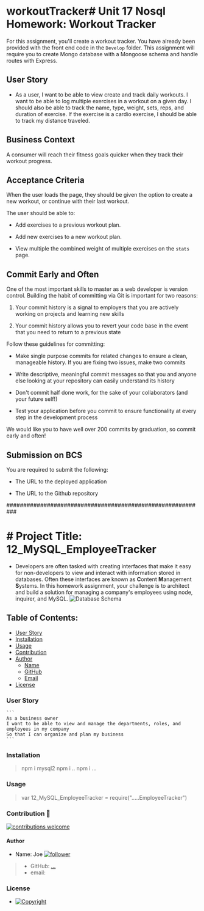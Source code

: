 # workoutTracker# Unit 17 Nosql Homework: Workout Tracker

For this assignment, you'll create a workout tracker. You have already been provided with the front end code in the `Develop` folder. This assignment will require you to create Mongo database with a Mongoose schema and handle routes with Express.

## User Story

* As a user, I want to be able to view create and track daily workouts. I want to be able to log multiple exercises in a workout on a given day. I should also be able to track the name, type, weight, sets, reps, and duration of exercise. If the exercise is a cardio exercise, I should be able to track my distance traveled.

## Business Context

A consumer will reach their fitness goals quicker when they track their workout progress.

## Acceptance Criteria

When the user loads the page, they should be given the option to create a new workout, or continue with their last workout.

The user should be able to:

  * Add exercises to a previous workout plan.

  * Add new exercises to a new workout plan.

  * View multiple the combined weight of multiple exercises on the `stats` page.

## Commit Early and Often

One of the most important skills to master as a web developer is version control. Building the habit of committing via Git is important for two reasons:

1. Your commit history is a signal to employers that you are actively working on projects and learning new skills

2. Your commit history allows you to revert your code base in the event that you need to return to a previous state

Follow these guidelines for committing:

* Make single purpose commits for related changes to ensure a clean, manageable history. If you are fixing two issues, make two commits

* Write descriptive, meaningful commit messages so that you and anyone else looking at your repository can easily understand its history

* Don't commit half done work, for the sake of your collaborators (and your future self!)

* Test your application before you commit to ensure functionality at every step in the development process

We would like you to have well over 200 commits by graduation, so commit early and often!

## Submission on BCS

You are required to submit the following:

* The URL to the deployed application

* The URL to the Github repository

###########################################################


#  # Project Title: 12_MySQL_EmployeeTracker
  - Developers are often tasked with creating interfaces that make it easy for non-developers to view and interact with information stored in databases. Often these interfaces are known as **C**ontent **M**anagement **S**ystems. In this homework assignment, your challenge is to architect and build a solution for managing a company's employees using node, inquirer, and MySQL.
    ![Database Schema](...Assets/schema.png)
  ## Table of Contents:
  - [User Story](#user-story-speech_balloon)
  - [Installation](#installation-floppy_disk)
  - [Usage](#usage)
  - [Contribution](#contribution-handshake)
  - [Author](#author-bust_in_silhouette)
    - [Name](#author-bust_in_silhouette)
    - [GitHub](#author-bust_in_silhouette)
    - [Email](#author-bust_in_silhouette)
  - [License](#license-trophy)
  
  ### User Story
    ```
    As a business owner
    I want to be able to view and manage the departments, roles, and employees in my company
    So that I can organize and plan my business
    ```
  
  ###  Installation
  > npm i mysql2
  > npm i ..
  > npm i ...
    
  ### Usage

   > var 12_MySQL_EmployeeTracker = require(".....EmployeeTracker")
  

 ### Contribution :handshake: 
 
 [![contributions welcome](https://img.shields.io/badge/contributions-welcome-brightgreen.svg?style=flat)](https://github.com/choumrdh/12_MySQL_EmployeeTracker/issues)
  
  
  #### 	Author 
   - Name: Joe [![follower](https://img.shields.io/github/followers/....?label=follower&style=social)](https://github.com/....?tab=followers)
  
  > - GitHub: [...](https://github.com/)
  > - email: 
  >  
  
 ### License
   - [![Copyright]()](https://github.com/....)
  
